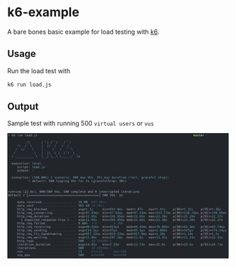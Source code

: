 # k6-example

A bare bones basic example for load testing with [k6](https://k6.io/).

## Usage

Run the load test with

```bash
k6 run load.js
```

## Output

Sample test with running 500 `virtual users` or `vus`

![screenshot](./screenshot.png)
